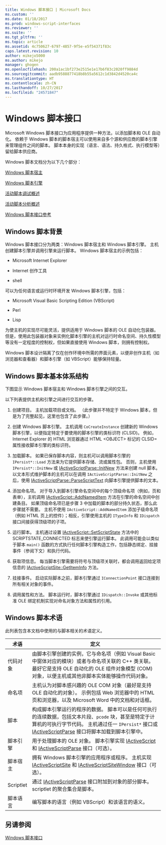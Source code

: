 ```yaml
---
title: Windows 脚本接口 | Microsoft Docs
ms.custom: ''
ms.date: 01/18/2017
ms.prod: windows-script-interfaces
ms.reviewer: ''
ms.suite: ''
ms.tgt_pltfrm: ''
ms.topic: article
ms.assetid: 4c750627-6797-4857-9f5e-e5f54371f83c
caps.latest.revision: 10
author: mikejo5000
ms.author: mikejo
manager: ghogen
ms.openlocfilehash: 200a1ac1bf273e2515e1e17b6f83c2020ff9884d
ms.sourcegitcommit: aadb9588877418b8b55a5612c1d3842d4520ca4c
ms.translationtype: HT
ms.contentlocale: zh-CN
ms.lasthandoff: 10/27/2017
ms.locfileid: "24571847"
---
```

# <a name="windows-script-interfaces"></a>Windows 脚本接口
Microsoft Windows 脚本接口为应用程序提供一种方法，以添加脚本和 OLE 自动化。 依赖于 Windows 脚本的脚本宿主可以使用来自多个源和供应商的脚本引擎来管理组件之间的脚本。 脚本本身的实现（语言、语法、持久格式、执行模型等）留给脚本供应商。  
  
 Windows 脚本文档分为以下几个部分：  
  
 [Windows 脚本宿主](../winscript/windows-script-hosts.md)  
  
 [Windows 脚本引擎](../winscript/windows-script-engines.md)  
  
 [活动脚本调试概述](../winscript/active-script-debugging-overview.md)  
  
 [活动脚本分析概述](../winscript/active-script-profiling-overview.md)  
  
 [Windows 脚本接口参考](../winscript/reference/windows-script-interfaces-reference.md)  
  
## <a name="windows-script-background"></a>Windows 脚本背景  
 Windows 脚本接口分为两类：Windows 脚本宿主和 Windows 脚本引擎。 主机创建脚本引擎并调用引擎来运行脚本。 Windows 脚本宿主的示例包括：  
  
-   Microsoft Internet Explorer  
  
-   Internet 创作工具  
  
-   shell  
  
 可以为任何语言或运行时环境开发 Windows 脚本引擎，包括：  
  
-   Microsoft Visual Basic Scripting Edition (VBScript)  
  
-   Perl  
  
-   Lisp  
  
 为使主机的实现尽可能灵活，提供适用于 Windows 脚本的 OLE 自动化包装器。 但是，使用此包装器对象来实例化脚本引擎的主机对运行时命名空间、持久性模型等没有一定程度的控制权，但如果直接使用 Windows 脚本，则拥有控制权。  
  
 Windows 脚本设计隔离了仅在创作环境中所需的界面元素，以便非创作主机（如浏览器和查看器）和脚本引擎（如 VBScript）能够保持轻量。  
  
## <a name="windows-script-basic-architecture"></a>Windows 脚本基本体系结构  
 下图显示 Windows 脚本宿主和 Windows 脚本引擎之间的交互。  
  
 以下列表提供主机和引擎之间进行交互的步骤。  
  
1.  创建项目。 主机加载项目或文档。 （此步骤并不特定于 Windows 脚本，但是为了完整起见，这里也包含了此步骤。）  
  
2.  创建 Windows 脚本引擎。 主机调用 `CoCreateInstance` 创建新的 Windows 脚本引擎，以便指定特定于要使用的脚本引擎的类标识符 (CLSID)。 例如，Internet Explorer 的 HTML 浏览器通过 HTML \<OBJECT> 标记的 CLSID= 属性接收脚本引擎的类标识符。  
  
3.  加载脚本。 如果已保存脚本内容，则主机可以调用脚本引擎的 `IPersist*::Load` 方法来为它提供脚本存储、流或属性包。 否则，主机使用 `IPersist*::InitNew` 或 [IActiveScriptParse::InitNew](../winscript/reference/iactivescriptparse-initnew.md) 方法来创建 null 脚本。 以文本形式维护脚本的主机可以在调用 `IActiveScriptParse::InitNew` 之后，使用 [IActiveScriptParse::ParseScriptText](../winscript/reference/iactivescriptparse-parsescripttext.md) 向脚本引擎提供脚本的文本。  
  
4.  添加命名项。 对于导入到脚本引擎命名空间中的每个顶级命名项（例如，页和表单），主机调用 [IActiveScript::AddNamedItem](../winscript/reference/iactivescript-addnameditem.md) 方法在引擎的命名空间中创建条目。 如果顶级命名项已是步骤 3 中加载的脚本的部分持久状态，那么此步骤就不需要。 主机不使用 `IActiveScript::AddNamedItem` 添加子级命名项（例如 HTML 页上的控件）；相反，引擎使用主机的 `ITypeInfo` 和 `IDispatch` 接口间接获得顶级项的子项。  
  
5.  运行脚本。 主机通过设置 [IActiveScript::SetScriptState](../winscript/reference/iactivescript-setscriptstate.md) 方法中的 SCRIPTSTATE_CONNECTED 标志来使引擎运行脚本。 此调用可能会以类似于脚本 `main()` 函数的方式执行任何脚本引擎构造工作，包括静态绑定、挂接事件（参阅下文）和执行代码。  
  
6.  获取项信息。 每当脚本引擎需要将符号与顶级项关联时，都会调用返回给定项信息的 [IActiveScriptSite::GetItemInfo](../winscript/reference/iactivescriptsite-getiteminfo.md) 方法。  
  
7.  挂接事件。 启动实际脚本之前，脚本引擎通过 `IConnectionPoint` 接口连接到所有相关对象的事件。  
  
8.  调用属性和方法。 脚本运行时，脚本引擎通过 `IDispatch::Invoke` 或其他标准 OLE 绑定机制实现对命名对象方法和属性的引用。  
  
## <a name="windows-script-terms"></a>Windows 脚本术语  
 此列表包含本文档中使用的与脚本相关的术语定义。  
  
|术语|定义|  
|----------|----------------|  
|代码对象|由脚本引擎创建的实例，它与命名项（例如 Visual Basic 中窗体对应的模块）或者与命名项关联的 C++ 类关联。 最好它是支持 OLE 自动化的 OLE 组件对象模型 (COM) 对象，以便主机或其他非脚本实体能够操作代码对象。|  
|命名项|主机认为对脚本感兴趣的 OLE COM 对象（最好是支持 OLE 自动化的对象）。 示例包括 Web 浏览器中的 HTML 页和浏览器，以及 Microsoft Word 中的文档和对话框。|  
|脚本|构成脚本引擎运行的程序的数据。 脚本可以是任何可执行的连续数据，包括文本片段、`pcode` 块，甚至是特定于计算机的可执行字节代码。 主机通过任一 `IPersist*` 接口或 [IActiveScriptParse](../winscript/reference/iactivescriptparse.md) 接口将脚本加载到脚本引擎中。|  
|脚本引擎|用于处理脚本的 OLE 对象。 脚本引擎实现 [IActiveScript](../winscript/reference/iactivescript.md) 和 [IActiveScriptParse](../winscript/reference/iactivescriptparse.md) 接口（可选）。|  
|脚本宿主|拥有 Windows 脚本引擎的应用程序或程序。 主机实现 [IActiveScriptSite](../winscript/reference/iactivescriptsite.md) 和 [IActiveScriptSiteWindow](../winscript/reference/iactivescriptsitewindow.md) 接口（可选）。|  
|Scriptlet|通过 [IActiveScriptParse](../winscript/reference/iactivescriptparse.md) 接口附加到对象的部分脚本。 scriptlet 的聚合集合是脚本。|  
|脚本语言|编写脚本的语言（例如 VBScript）和该语言的语义。|  
  
## <a name="see-also"></a>另请参阅  
 [Windows 脚本接口](../winscript/windows-script-interfaces.md)